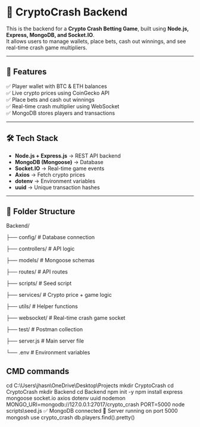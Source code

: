 # 🚀 CryptoCrash Backend

This is the backend for a **Crypto Crash Betting Game**, built using **Node.js, Express, MongoDB, and Socket.IO**.  
It allows users to manage wallets, place bets, cash out winnings, and see real-time crash game multipliers.

---

## 📌 Features

✅ Player wallet with BTC & ETH balances  
✅ Live crypto prices using CoinGecko API  
✅ Place bets and cash out winnings  
✅ Real-time crash multiplier using WebSocket  
✅ MongoDB stores players and transactions  

---

## 🛠 Tech Stack

- **Node.js + Express.js** → REST API backend  
- **MongoDB (Mongoose)** → Database  
- **Socket.IO** → Real-time game events  
- **Axios** → Fetch crypto prices  
- **dotenv** → Environment variables  
- **uuid** → Unique transaction hashes  

---

## 📂 Folder Structure

Backend/

├── config/             # Database connection

├── controllers/        # API logic

├── models/             # Mongoose schemas

├── routes/             # API routes

├── scripts/            # Seed script

├── services/           # Crypto price + game logic

├── utils/              # Helper functions

├── websocket/          # Real-time crash game socket

├── test/               # Postman collection

├── server.js           # Main server file

└── .env                # Environment variables

## CMD commands

cd C:\Users\jhasn\OneDrive\Desktop\Projects
mkdir CryptoCrash
cd CryptoCrash
mkdir Backend
cd Backend
npm init -y
npm install express mongoose socket.io axios dotenv uuid nodemon
MONGO_URI=mongodb://127.0.0.1:27017/crypto_crash
PORT=5000
node scripts\seed.js
✅ MongoDB connected
🚀 Server running on port 5000
mongosh
use crypto_crash
db.players.find().pretty()
